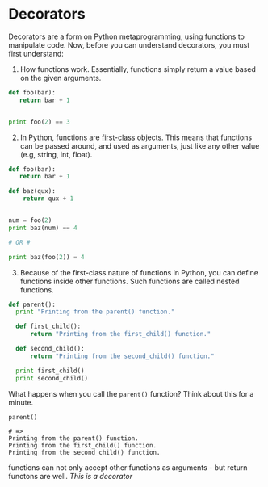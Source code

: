 # Decorators

Decorators are a form on Python metaprogramming, using functions to manipulate code. Now, before you can understand decorators, you must first understand: 

1. How functions work. Essentially, functions simply return a value based on the given arguments.
  ```python
  def foo(bar):
     return bar + 1


  print foo(2) == 3
  ```


2. In Python, functions are [first-class](http://python-history.blogspot.com/2009/02/first-class-everything.html) objects. This means that functions can be passed around, and used as arguments, just like any other value (e.g, string, int, float).
  ```python
  def foo(bar):
     return bar + 1

  def baz(qux):
      return qux + 1


  num = foo(2)
  print baz(num) == 4

  # OR #

  print baz(foo(2)) = 4
  ```

3. Because of the first-class nature of functions in Python, you can define functions inside other functions. Such functions are called nested functions.
  ```python
  def parent():
    print "Printing from the parent() function."

    def first_child():
        return "Printing from the first_child() function."

    def second_child():
        return "Printing from the second_child() function."

    print first_child()
    print second_child()
  ```

  What happens when you call the `parent()` function? Think about this for a minute.

  ```
  parent()

  # =>
  Printing from the parent() function.
  Printing from the first_child() function.
  Printing from the second_child() function.
  ```




functions can not only accept other functions as arguments - but return functons are well. *This is a decorator*


